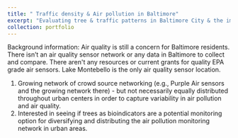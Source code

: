 ```yaml
---
title: " Traffic density & Air pollution in Baltimore"
excerpt: "Evaluating tree & traffic patterns in Baltimore City & the implications for Air Pollution<br/><img src='/images/Final_Map1.PNG' height='50%'>"
collection: portfolio
---
```


Background information: Air quality is still a concern for Baltimore residents. There isn’t an air quality sensor network or any data in Baltimore to collect and compare. There aren't any resources or current grants for quality EPA grade air sensors. Lake Montebello is the only air quality sensor location.
1.	Growing network of crowd source networking (e.g., Purple Air sensors and the growing network there) - but not necessarily equally distributed throughout urban centers in order to capture variability in air pollution and air quality.
2.	Interested in seeing if trees as bioindicators are a potential monitoring option for diversifying and distributing the air pollution monitoring network in urban areas.

